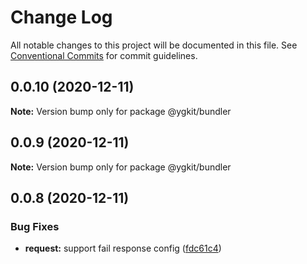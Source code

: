 # Change Log

All notable changes to this project will be documented in this file.
See [Conventional Commits](https://conventionalcommits.org) for commit guidelines.

## 0.0.10 (2020-12-11)

**Note:** Version bump only for package @ygkit/bundler





## 0.0.9 (2020-12-11)

**Note:** Version bump only for package @ygkit/bundler





## 0.0.8 (2020-12-11)

### Bug Fixes

- **request:** support fail response config ([fdc61c4](https://github.com/yugasun/ygkit/commit/fdc61c4ca20b1ee5d294120cb1078af337f6643f))
